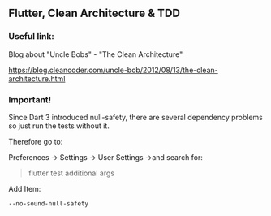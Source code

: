 ## Flutter, Clean Architecture & TDD

### Useful link:

Blog about "Uncle Bobs" - "The Clean Architecture"

https://blog.cleancoder.com/uncle-bob/2012/08/13/the-clean-architecture.html

### Important!

Since Dart 3 introduced null-safety, there are several dependency problems so just run the tests without it.

Therefore go to:

Preferences -> Settings -> User Settings ->and search for:


> flutter test additional args


Add Item:
```sh 
--no-sound-null-safety
```
